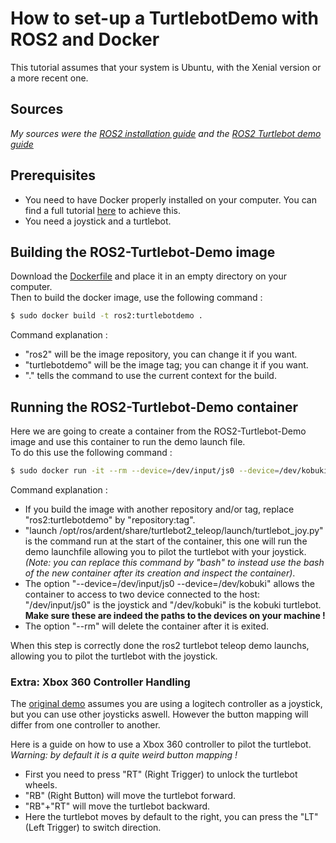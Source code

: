 # How to set-up a TurtlebotDemo with ROS2 and Docker
This tutorial assumes that your system is Ubuntu, with the Xenial version or a more recent one.  

## Sources
*My sources were the [ROS2 installation guide](https://github.com/ros2/ros2/wiki/Linux-Install-Debians) and the [ROS2 Turtlebot demo guide](https://github.com/ros2/turtlebot2_demo)*

## Prerequisites
- You need to have Docker properly installed on your computer. You can find a full tutorial [here](https://github.com/CARMinesDouai/PhaROS2/blob/master/Docker%20Installation/DockerInstallationTutorial.md) to achieve this.
- You need a joystick and a turtlebot.

## Building the ROS2-Turtlebot-Demo image
Download the [Dockerfile](https://github.com/CARMinesDouai/PhaROS2/blob/master/ROS2/TurtlebotDemo/Dockerfile) and place it in an empty directory on your computer.  
Then to build the docker image, use the following command :
```bash
$ sudo docker build -t ros2:turtlebotdemo .
```
Command explanation :
- "ros2" will be the image repository, you can change it if you want.
- "turtlebotdemo" will be the image tag; you can change it if you want.
- "." tells the command to use the current context for the build.

## Running the ROS2-Turtlebot-Demo container
Here we are going to create a container from the ROS2-Turtlebot-Demo image and use this container to run the demo launch file.  
To do this use the following command :
```bash
$ sudo docker run -it --rm --device=/dev/input/js0 --device=/dev/kobuki ros2:turtlebotdemo launch /opt/ros/ardent/share/turtlebot2_teleop/launch/turtlebot_joy.py
```
Command explanation :
- If you build the image with another repository and/or tag, replace "ros2:turtlebotdemo" by "repository:tag".
- "launch /opt/ros/ardent/share/turtlebot2_teleop/launch/turtlebot_joy.py" is the command run at the start of the container, this one will run the demo launchfile allowing you to pilot the turtlebot with your joystick. *(Note: you can replace this command by "bash" to instead use the bash of the new container after its creation and inspect the container)*.
- The option "--device=/dev/input/js0 --device=/dev/kobuki" allows the container to access to two device connected to the host: "/dev/input/js0" is the joystick and "/dev/kobuki" is the kobuki turtlebot. **Make sure these are indeed the paths to the devices on your machine !**
- The option "--rm" will delete the container after it is exited.  

When this step is correctly done the ros2 turtlebot teleop demo launchs, allowing you to pilot the turtlebot with the joystick.

### Extra: Xbox 360 Controller Handling 
The [original demo](https://github.com/ros2/turtlebot2_demo) assumes you are using a logitech controller as a joystick, but you can use other joysticks aswell. However the button mapping will differ from one controller to another.  

Here is a guide on how to use a Xbox 360 controller to pilot the turtlebot.  
*Warning: by default it is a quite weird button mapping !* 
- First you need to press "RT" (Right Trigger) to unlock the turtlebot wheels.
- "RB" (Right Button) will move the turtlebot forward.
- "RB"+"RT" will move the turtlebot backward.
- Here the turtlebot moves by default to the right, you can press the "LT" (Left Trigger) to switch direction.
